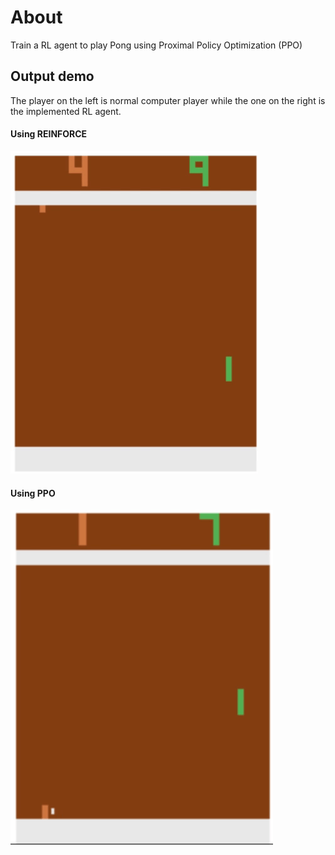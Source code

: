 # About
Train a RL agent to play Pong using Proximal Policy Optimization (PPO)

## Output demo
The player on the left is normal computer player while the one on the right is the implemented RL agent.

#### Using REINFORCE
![output_demo_reinforce](images/pong_out_reinforce)

#### Using PPO
![output_demo_ppo](images/pong_out_ppo)
